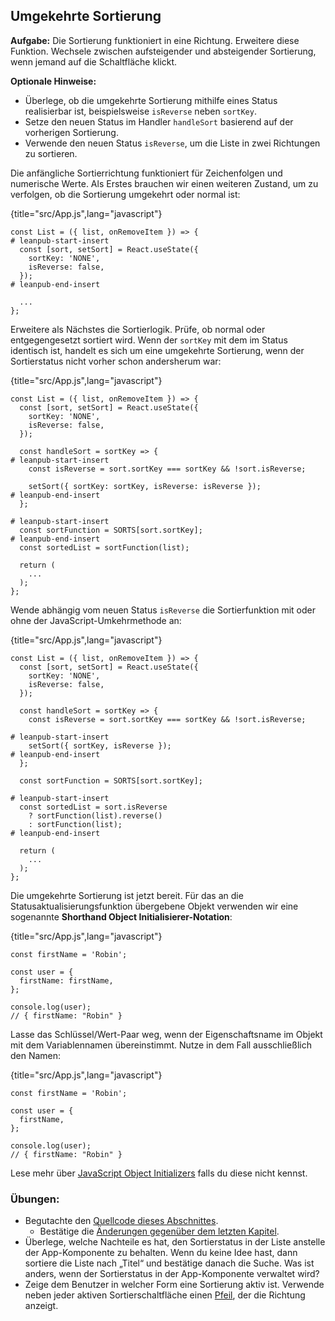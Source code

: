 ## Umgekehrte Sortierung

**Aufgabe:** Die Sortierung funktioniert in eine Richtung. Erweitere diese Funktion. Wechsele zwischen aufsteigender und absteigender Sortierung, wenn jemand auf die Schaltfläche klickt.

**Optionale Hinweise:**

* Überlege, ob die umgekehrte Sortierung mithilfe eines Status realisierbar ist, beispielsweise `isReverse` neben `sortKey`.
* Setze den neuen Status im Handler `handleSort` basierend auf der vorherigen Sortierung.
* Verwende den neuen Status `isReverse`, um die Liste in zwei Richtungen zu sortieren.

Die anfängliche Sortierrichtung funktioniert für Zeichenfolgen und numerische Werte. Als Erstes brauchen wir einen weiteren Zustand, um zu verfolgen, ob die Sortierung umgekehrt oder normal ist:

{title="src/App.js",lang="javascript"}
~~~~~~~
const List = ({ list, onRemoveItem }) => {
# leanpub-start-insert
  const [sort, setSort] = React.useState({
    sortKey: 'NONE',
    isReverse: false,
  });
# leanpub-end-insert

  ...
};
~~~~~~~

Erweitere als Nächstes die Sortierlogik. Prüfe, ob normal oder entgegengesetzt sortiert wird. Wenn der `sortKey` mit dem im Status identisch ist, handelt es sich um eine umgekehrte Sortierung, wenn der Sortierstatus nicht vorher schon andersherum war:

{title="src/App.js",lang="javascript"}
~~~~~~~
const List = ({ list, onRemoveItem }) => {
  const [sort, setSort] = React.useState({
    sortKey: 'NONE',
    isReverse: false,
  });

  const handleSort = sortKey => {
# leanpub-start-insert
    const isReverse = sort.sortKey === sortKey && !sort.isReverse;

    setSort({ sortKey: sortKey, isReverse: isReverse });
# leanpub-end-insert
  };

# leanpub-start-insert
  const sortFunction = SORTS[sort.sortKey];
# leanpub-end-insert
  const sortedList = sortFunction(list);

  return (
    ...
  );
};
~~~~~~~

Wende abhängig vom neuen Status `isReverse` die Sortierfunktion mit oder ohne der JavaScript-Umkehrmethode an:

{title="src/App.js",lang="javascript"}
~~~~~~~
const List = ({ list, onRemoveItem }) => {
  const [sort, setSort] = React.useState({
    sortKey: 'NONE',
    isReverse: false,
  });

  const handleSort = sortKey => {
    const isReverse = sort.sortKey === sortKey && !sort.isReverse;

# leanpub-start-insert
    setSort({ sortKey, isReverse });
# leanpub-end-insert
  };

  const sortFunction = SORTS[sort.sortKey];

# leanpub-start-insert
  const sortedList = sort.isReverse
    ? sortFunction(list).reverse()
    : sortFunction(list);
# leanpub-end-insert

  return (
    ...
  );
};
~~~~~~~

Die umgekehrte Sortierung ist jetzt bereit. Für das an die Statusaktualisierungsfunktion übergebene Objekt verwenden wir eine sogenannte **Shorthand Object Initialisierer-Notation**:

{title="src/App.js",lang="javascript"}
~~~~~~~
const firstName = 'Robin';

const user = {
  firstName: firstName,
};

console.log(user);
// { firstName: "Robin" }
~~~~~~~

Lasse das Schlüssel/Wert-Paar weg, wenn der Eigenschaftsname im Objekt mit dem Variablennamen übereinstimmt. Nutze in dem Fall ausschließlich den Namen:

{title="src/App.js",lang="javascript"}
~~~~~~~
const firstName = 'Robin';

const user = {
  firstName,
};

console.log(user);
// { firstName: "Robin" }
~~~~~~~

Lese mehr über [JavaScript Object Initializers](https://developer.mozilla.org/de/docs/Web/JavaScript/Reference/Operators/Object_initializer) falls du diese nicht kennst.

### Übungen:

* Begutachte den [Quellcode dieses Abschnittes](https://codesandbox.io/s/github/the-road-to-learn-react/hacker-stories/tree/hs/Reverse-Sort).
  * Bestätige die [Änderungen gegenüber dem letzten Kapitel](https://github.com/the-road-to-learn-react/hacker-stories/compare/hs/Sort...hs/Reverse-Sort?expand=1).
* Überlege, welche Nachteile es hat, den Sortierstatus in der Liste anstelle der App-Komponente zu behalten. Wenn du keine Idee hast, dann sortiere die Liste nach „Titel“ und bestätige danach die Suche. Was ist anders, wenn der Sortierstatus in der App-Komponente verwaltet wird?
* Zeige dem Benutzer in welcher Form eine Sortierung aktiv ist. Verwende neben jeder aktiven Sortierschaltfläche einen [Pfeil](https://www.flaticon.com/packs/arrow-set-2), der die Richtung anzeigt.
